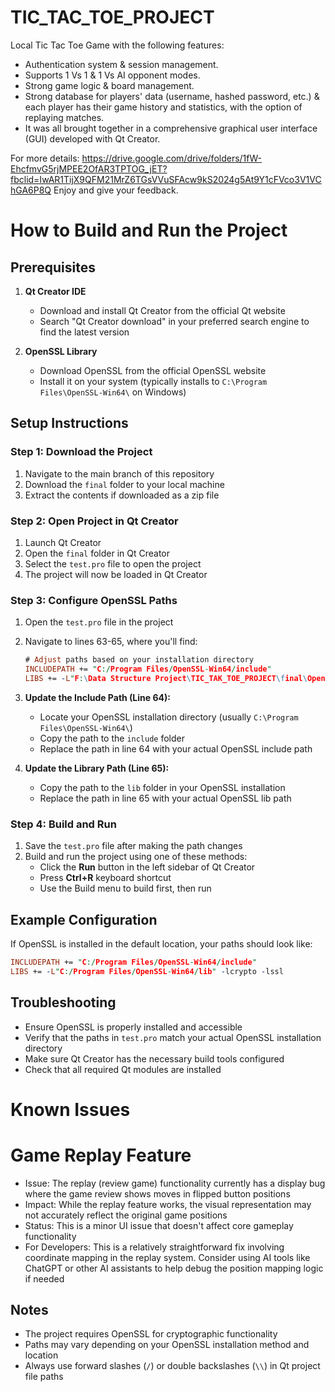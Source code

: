 # TIC_TAC_TOE_PROJECT
Local Tic Tac Toe Game with the following features:
- Authentication system & session management.
- Supports 1 Vs 1 & 1 Vs AI opponent modes.
- Strong game logic & board management.
- Strong database for players' data (username, hashed password, etc.) & each player has their game history and statistics, with the option of replaying matches.
- It was all brought together in a comprehensive graphical user interface (GUI) developed with Qt Creator.

For more details: https://drive.google.com/drive/folders/1fW-EhcfmvG5rjMPEE2OfAR3TPTOG_jET?fbclid=IwAR1TijX9QFM21MrZ6TGsVVuSFAcw9kS2024g5At9Y1cFVco3V1VChGA6P8Q
Enjoy and give your feedback.

# How to Build and Run the Project

## Prerequisites

1. **Qt Creator IDE**
   - Download and install Qt Creator from the official Qt website
   - Search "Qt Creator download" in your preferred search engine to find the latest version

2. **OpenSSL Library**
   - Download OpenSSL from the official OpenSSL website
   - Install it on your system (typically installs to `C:\Program Files\OpenSSL-Win64\` on Windows)

## Setup Instructions

### Step 1: Download the Project
1. Navigate to the main branch of this repository
2. Download the `final` folder to your local machine
3. Extract the contents if downloaded as a zip file

### Step 2: Open Project in Qt Creator
1. Launch Qt Creator
2. Open the `final` folder in Qt Creator
3. Select the `test.pro` file to open the project
4. The project will now be loaded in Qt Creator

### Step 3: Configure OpenSSL Paths
1. Open the `test.pro` file in the project
2. Navigate to lines 63-65, where you'll find:
   ```pro
   # Adjust paths based on your installation directory
   INCLUDEPATH += "C:/Program Files/OpenSSL-Win64/include"
   LIBS += -L"F:\Data Structure Project\TIC_TAK_TOE_PROJECT\final\OpenSSL-Win64\lib" -lcrypto -lssl
   ```

3. **Update the Include Path (Line 64):**
   - Locate your OpenSSL installation directory (usually `C:\Program Files\OpenSSL-Win64\`)
   - Copy the path to the `include` folder
   - Replace the path in line 64 with your actual OpenSSL include path

4. **Update the Library Path (Line 65):**
   - Copy the path to the `lib` folder in your OpenSSL installation
   - Replace the path in line 65 with your actual OpenSSL lib path

### Step 4: Build and Run
1. Save the `test.pro` file after making the path changes
2. Build and run the project using one of these methods:
   - Click the **Run** button in the left sidebar of Qt Creator
   - Press **Ctrl+R** keyboard shortcut
   - Use the Build menu to build first, then run

## Example Configuration

If OpenSSL is installed in the default location, your paths should look like:
```pro
INCLUDEPATH += "C:/Program Files/OpenSSL-Win64/include"
LIBS += -L"C:/Program Files/OpenSSL-Win64/lib" -lcrypto -lssl
```

## Troubleshooting

- Ensure OpenSSL is properly installed and accessible
- Verify that the paths in `test.pro` match your actual OpenSSL installation directory
- Make sure Qt Creator has the necessary build tools configured
- Check that all required Qt modules are installed


# Known Issues
# Game Replay Feature

- Issue: The replay (review game) functionality currently has a display bug where the game review shows moves in flipped button positions
- Impact: While the replay feature works, the visual representation may not accurately reflect the original game positions
- Status: This is a minor UI issue that doesn't affect core gameplay functionality
- For Developers: This is a relatively straightforward fix involving coordinate mapping in the replay system. Consider using AI tools like ChatGPT or other AI assistants to help debug the position mapping logic if needed

## Notes

- The project requires OpenSSL for cryptographic functionality
- Paths may vary depending on your OpenSSL installation method and location
- Always use forward slashes (`/`) or double backslashes (`\\`) in Qt project file paths
